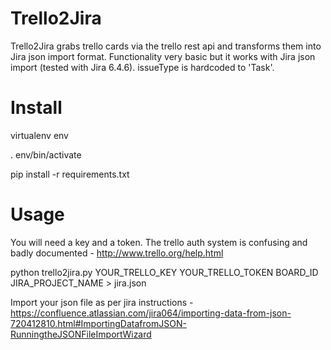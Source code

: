 Trello2Jira
===========

Trello2Jira grabs trello cards via the trello rest api and transforms them into Jira json import format. Functionality very basic but it works with Jira json import (tested with Jira 6.4.6). issueType is hardcoded to 'Task'.

Install
=======

virtualenv env

. env/bin/activate

pip install -r requirements.txt

Usage
=====

You will need a key and a token.  The trello auth system is confusing and badly documented - http://www.trello.org/help.html 

python trello2jira.py YOUR_TRELLO_KEY  YOUR_TRELLO_TOKEN BOARD_ID  JIRA_PROJECT_NAME > jira.json

Import your json file as per jira instructions - https://confluence.atlassian.com/jira064/importing-data-from-json-720412810.html#ImportingDatafromJSON-RunningtheJSONFileImportWizard
